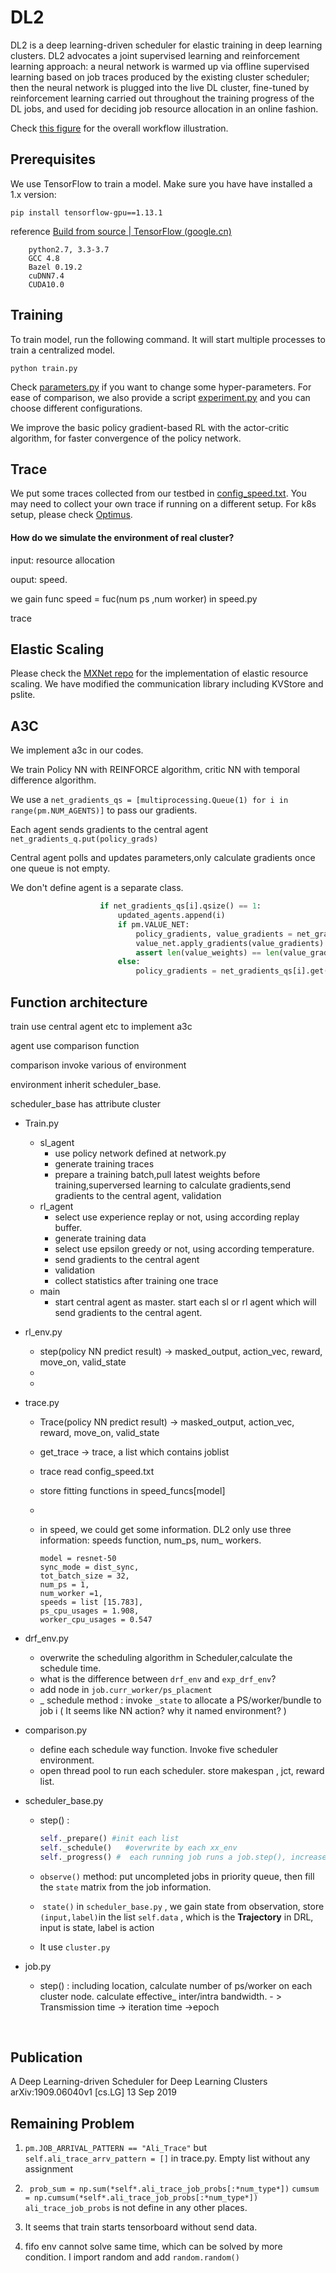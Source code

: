 # DL2
DL2 is a deep learning-driven scheduler for elastic training in deep learning clusters. DL2 advocates a joint supervised learning and reinforcement learning approach: a neural network is warmed up via offline supervised learning based on job traces produced by the existing cluster scheduler; then the neural network is plugged into the live DL cluster, fine-tuned by reinforcement learning carried out throughout the training progress of the DL jobs, and used for deciding job resource allocation in an online fashion.

Check [this figure](./workflow.pdf) for the overall workflow illustration.


## Prerequisites
We use TensorFlow to train a model. Make sure you have have installed a 1.x version:

```shell
pip install tensorflow-gpu==1.13.1
```

reference [Build from source  | TensorFlow (google.cn)](https://tensorflow.google.cn/install/source?hl=en)	

```
	python2.7, 3.3-3.7	
	GCC 4.8	
	Bazel 0.19.2	
	cuDNN7.4
	CUDA10.0
```

## Training

To train model, run the following command. It will start multiple processes to train a centralized model. 

```shell
python train.py
```

Check [parameters.py](./parameters.py) if you want to change some hyper-parameters. For ease of comparison, we also provide a script [experiment.py](./experiment.py) and you can choose different configurations.

We improve the basic policy gradient-based RL with the actor-critic algorithm, for faster convergence of the policy network.

## Trace
We put some traces collected from our testbed in [config_speed.txt](./config_speed.txt). You may need to collect your own trace if running on a different setup. For k8s setup, please check [Optimus](https://github.com/pengyanghua/optimus).

#### How do we simulate the environment of real cluster?

input:    resource allocation

ouput:  speed.

we gain func speed = fuc(num ps ,num worker) in speed.py

trace 

## Elastic Scaling

Please check the [MXNet repo](https://github.com/pengyanghua/mxnet) for the implementation of elastic resource scaling. We have modified the communication library including KVStore and pslite.

## A3C

We implement a3c in our codes.

We train Policy NN with REINFORCE algorithm, critic NN with temporal  difference algorithm.

We use a `net_gradients_qs = [multiprocessing.Queue(1) for i in range(pm.NUM_AGENTS)]`  to pass our gradients.

Each agent sends gradients to the central agent `net_gradients_q.put(policy_grads)`

Central agent polls and updates parameters,only calculate gradients once one queue is not empty.

We don't define agent is a separate class. 

```python
					if net_gradients_qs[i].qsize() == 1:
						updated_agents.append(i)
						if pm.VALUE_NET:
							policy_gradients, value_gradients = net_gradients_qs[i].get()
							value_net.apply_gradients(value_gradients)
							assert len(value_weights) == len(value_gradients)
						else:
							policy_gradients = net_gradients_qs[i].get() # without critic 
```

 

## Function architecture

train use central agent etc to implement a3c

agent use comparison function

comparison invoke various of environment

environment inherit scheduler_base.

scheduler_base has attribute cluster

* Train.py
   * sl_agent
      * use policy network defined at network.py
      * generate training traces
      * prepare a training batch,pull latest weights before training,superversed learning to calculate gradients,send gradients to the central agent, validation
   * rl_agent
      *  select use experience replay or not, using according replay buffer. 
      * generate training data
      * select use epsilon greedy or not, using according temperature. 
      * send gradients to the central agent
      *  validation
      * collect statistics after training one trace
   * main
      * start central agent as master.  start each sl or rl agent which will send gradients to the central agent.
   
* rl_env.py
   * step(policy NN predict result)  -> masked_output, action_vec, reward, move_on, valid_state
   * 
   * 
   
* trace.py
   * Trace(policy NN predict result)  -> masked_output, action_vec, reward, move_on, valid_state
   
   * get_trace -> trace, a list which contains joblist
   
   * trace read config_speed.txt
   
   * store fitting functions in speed_funcs[model] 
   
   * 
   
   * in speed, we could get some information. DL2 only use three information: speeds function, num_ps, num_ workers.
   
     ```
     model = resnet-50 
     sync_mode = dist_sync,
     tot_batch_size = 32, 
     num_ps = 1, 
     num_worker =1,
     speeds = list [15.783], 
     ps_cpu_usages = 1.908,
     worker_cpu_usages = 0.547
     ```
   
* drf_env.py
   * overwrite the scheduling algorithm in Scheduler,calculate the schedule time.
   * what is the difference between `drf_env` and `exp_drf_env`?
   * add node in  `job.curr_worker/ps_placment` 
   * _ schedule method :  invoke `_state` to allocate a PS/worker/bundle to job i ( It seems like NN action? why it named environment?  )
   
* comparison.py

   *   define each  schedule way function. Invoke five scheduler environment.
   *   open thread pool to run each scheduler. store makespan , jct,  reward list.
   
* scheduler_base.py

   * step() :   

      ```python
      self._prepare() #init each list
      self._schedule()   #overwrite by each xx_env
      self._progress() #  each running job runs a job.step(), increase epoch and reward, if epoch is enough, determine end_time. 
      ```
      
   *  `observe()`  method:   put uncompleted jobs in priority queue, then fill the `state`  matrix from the job information. 
   
   * ​    `state()` in `scheduler_base.py` , we gain state from observation,  store  `(input,label)`in the list `self.data` , which is the **Trajectory** in DRL,    input is state, label is action
   
   * It use `cluster.py`   
   
* job.py

   * step() :  including location,  calculate  number of ps/worker on each cluster node. calculate effective_ inter/intra bandwidth. - > Transmission time   -> iteration time  ->epoch


​      


## Publication
A Deep Learning-driven Scheduler for Deep Learning Clusters  arXiv:1909.06040v1 [cs.LG] 13 Sep 2019



## Remaining Problem

1. `pm.JOB_ARRIVAL_PATTERN == "Ali_Trace"` but `self.ali_trace_arrv_pattern = []` in trace.py.  Empty list without any assignment

2. ` prob_sum = np.sum(*self*.ali_trace_job_probs[:*num_type*])` `cumsum = np.cumsum(*self*.ali_trace_job_probs[:*num_type*])`  
 `ali_trace_job_probs` is not define in any other places.

3. It seems that train starts tensorboard without send data.

4. fifo env cannot solve same time, which can be solved by more condition. I import random and add `random.random()`   

  


